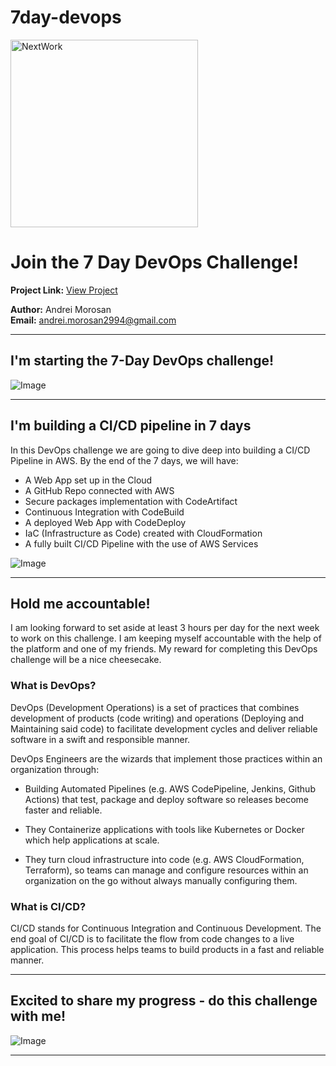 # 7day-devops

<img src="https://cdn.prod.website-files.com/677c400686e724409a5a7409/6790ad949cf622dc8dcd9fe4_nextwork-logo-leather.svg" alt="NextWork" width="300" />

# Join the 7 Day DevOps Challenge!

**Project Link:** [View Project](http://learn.nextwork.org/projects/aws-devops-cicd)

**Author:** Andrei Morosan  
**Email:** andrei.morosan2994@gmail.com

---

## I'm starting the 7-Day DevOps challenge!

![Image](http://learn.nextwork.org/heartfelt_olive_loyal_melon/uploads/aws-devops-cicd_ba6d42ae)

---

## I'm building a CI/CD pipeline in 7 days

In this DevOps challenge we are going to dive deep into building a CI/CD Pipeline in AWS. By the end of the 7 days, we will have:
- A Web App set up in the Cloud
- A GitHub Repo connected with AWS
- Secure packages implementation with CodeArtifact
- Continuous Integration with CodeBuild
- A deployed Web App with CodeDeploy
- IaC (Infrastructure as Code) created with CloudFormation
- A fully built CI/CD Pipeline with the use of AWS Services

![Image](http://learn.nextwork.org/heartfelt_olive_loyal_melon/uploads/aws-devops-cicd_a1b2c3d4)

---

## Hold me accountable!

I am looking forward to set aside at least 3 hours per day for the next week to work on this challenge. I am keeping myself accountable with the help of the platform and one of my friends. My reward for completing this DevOps challenge will be a nice cheesecake.

### What is DevOps?

DevOps (Development Operations) is a set of practices that combines development of products (code writing) and operations (Deploying and Maintaining said code) to facilitate development cycles and deliver reliable software in a swift and responsible manner. 

DevOps Engineers are the wizards that implement those practices within an organization through:

+ Building Automated Pipelines (e.g. AWS CodePipeline, Jenkins, Github Actions) that test, package and deploy software so releases become faster and reliable.

+ They Containerize applications with tools like Kubernetes or Docker which help applications at scale.

+ They turn cloud infrastructure into code (e.g. AWS CloudFormation, Terraform), so teams can manage and configure resources within an organization on the go without always manually configuring them.


### What is CI/CD?

CI/CD stands for Continuous Integration and Continuous Development. The end goal of CI/CD is to facilitate the flow from code changes to a live application. This process helps teams to build products in a fast and reliable manner.

---

## Excited to share my progress - do this challenge with me!

![Image](http://learn.nextwork.org/heartfelt_olive_loyal_melon/uploads/aws-devops-cicd_ba6d42ae)

---
